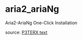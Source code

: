 # aria2_ariaNg
Aria2-AriaNg One-Click Installation

source: <a href="https://github.com/P3TERX/aria2.sh">P3TERX text</a>
